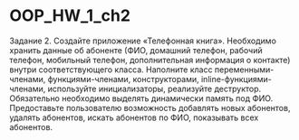 # OOP_HW_1_ch2
Задание 2.
Создайте приложение «Телефонная книга». Необходимо
хранить данные об абоненте (ФИО, домашний телефон,
рабочий телефон, мобильный телефон, дополнительная
информация о контакте) внутри соответствующего класса.
Наполните класс переменными-членами, функциями-членами, 
конструкторами, inline-функциями-членами,
используйте инициализаторы, реализуйте деструктор.
Обязательно необходимо выделять динамически память под
ФИО. Предоставьте пользователю возможность добавлять
новых абонентов, удалять абонентов, искать абонентов
по ФИО, показывать всех абонентов.
